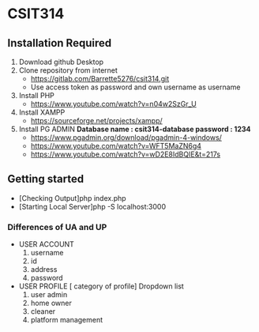 # CSIT314 

## Installation Required
1. Download github Desktop
2. Clone repository from internet
    - https://gitlab.com/Barrette5276/csit314.git
    - Use access token as password and own username as username
3. Install PHP
    - https://www.youtube.com/watch?v=n04w2SzGr_U
4. Install XAMPP
    - https://sourceforge.net/projects/xampp/
5. Install PG ADMIN
**Database name  : csit314-database 
password : 1234**
    - https://www.pgadmin.org/download/pgadmin-4-windows/
    - https://www.youtube.com/watch?v=WFT5MaZN6g4
    - https://www.youtube.com/watch?v=wD2E8IdBQIE&t=217s



## Getting started
- [Checking Output]php index.php  
- [Starting Local Server]php -S localhost:3000 

### Differences of UA and UP
- USER ACCOUNT
    1. username
    2. id
    3. address
    4. password
- USER PROFILE [ category of profile]
Dropdown list
    1. user admin
    2. home owner
    3. cleaner
    4. platform management
</details>
